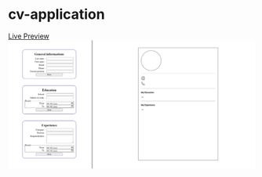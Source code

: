 # cv-application
[Live Preview](https://cv-application-navy.vercel.app/)
![CV Maker Picture](./src/assets/live-preview.png)
